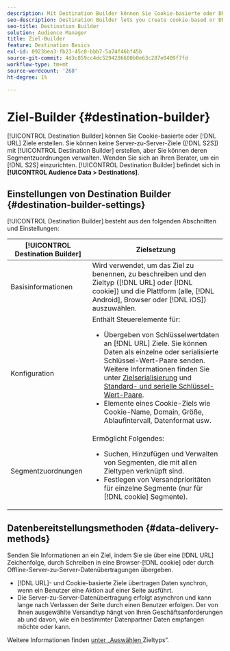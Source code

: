 ```yaml
---
description: Mit Destination Builder können Sie Cookie-basierte oder DNL-URL-Ziele erstellen. Sie können mit Destination Builder keine Server-zu-Server-Ziele (S2S) erstellen, aber Sie können deren Segmentzuordnungen verwalten. Wenden Sie sich an Ihren Berater, um ein S2S-Ziel einzurichten. Der Destination Builder befindet sich unter Zielgruppendaten > Ziele .
seo-description: Destination Builder lets you create cookie-based or DNL URL destinations. You cannot create server-to-server (S2S) destinations with Destination Builder, but you can manage their segment mappings. Contact your consultant to set up a S2S destination. Destination Builder is located in Audience Data > Destinations.
seo-title: Destination Builder
solution: Audience Manager
title: Ziel-Builder
feature: Destination Basics
exl-id: 0923bea3-fb23-45c0-bbb7-5a74f46bf45b
source-git-commit: 4d3c859cc4dc5294286680b0e63c287e0409f7fd
workflow-type: tm+mt
source-wordcount: '268'
ht-degree: 1%

---
```


# Ziel-Builder {#destination-builder}

[!UICONTROL Destination Builder] können Sie Cookie-basierte oder [!DNL URL] Ziele erstellen. Sie können keine Server-zu-Server-Ziele ([!DNL S2S]) mit [!UICONTROL Destination Builder] erstellen, aber Sie können deren Segmentzuordnungen verwalten. Wenden Sie sich an Ihren Berater, um ein [!DNL S2S] einzurichten. [!UICONTROL Destination Builder] befindet sich in **[!UICONTROL Audience Data > Destinations]**.

## Einstellungen von Destination Builder {#destination-builder-settings}

<!-- destination-builder.xml -->

[!UICONTROL Destination Builder] besteht aus den folgenden Abschnitten und Einstellungen:

| [!UICONTROL Destination Builder] | Zielsetzung |
|--- |--- |
| Basisinformationen | Wird verwendet, um das Ziel zu benennen, zu beschreiben und den Zieltyp ([!DNL URL] oder [!DNL cookie]) und die Plattform (alle, [!DNL Android], Browser oder [!DNL iOS]) auszuwählen. |
| Konfiguration | Enthält Steuerelemente für: <br/><ul><li>Übergeben von Schlüsselwertdaten an [!DNL URL] Ziele. Sie können Daten als einzelne oder serialisierte Schlüssel-Wert-Paare senden. Weitere Informationen finden Sie unter [Zielserialisierung](../../features/destinations/key-value-pairs.md#destination-serialized) und [Standard- und serielle Schlüssel-Wert-Paare](../../features/destinations/key-value-pairs.md). </li><li>Elemente eines Cookie-Ziels wie Cookie-Name, Domain, Größe, Ablaufintervall, Datenformat usw.</li></ul> |
| Segmentzuordnungen | Ermöglicht Folgendes: <br/><ul><li>Suchen, Hinzufügen und Verwalten von Segmenten, die mit allen Zieltypen verknüpft sind. </li><li>Festlegen von Versandprioritäten für einzelne Segmente (nur für [!DNL cookie] Segmente).</li></ul> |

## Datenbereitstellungsmethoden {#data-delivery-methods}

Senden Sie Informationen an ein Ziel, indem Sie sie über eine [!DNL URL] Zeichenfolge, durch Schreiben in eine Browser-[!DNL cookie] oder durch Offline-Server-zu-Server-Datenübertragungen übergeben.

* [!DNL URL]- und Cookie-basierte Ziele übertragen Daten synchron, wenn ein Benutzer eine Aktion auf einer Seite ausführt.
* Die Server-zu-Server-Datenübertragung erfolgt asynchron und kann lange nach Verlassen der Seite durch einen Benutzer erfolgen. Der von Ihnen ausgewählte Versandtyp hängt von Ihren Geschäftsanforderungen ab und davon, wie ein bestimmter Datenpartner Daten empfangen möchte oder kann.

Weitere Informationen finden [ unter „Auswählen ](../../features/destinations/destinations.md) Zieltyps“.
